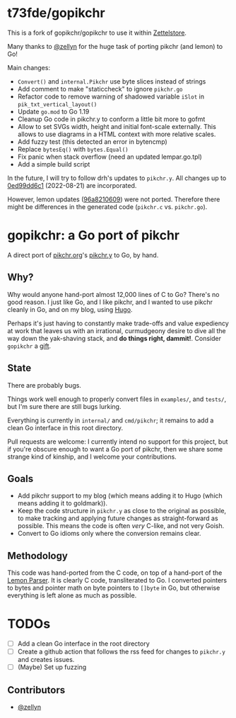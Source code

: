 # t73fde/gopikchr
This is a fork of gopikchr/gopikchr to use it within [Zettelstore](https://zettelstore.de).

Many thanks to [@zellyn](https://github.com/zellyn) for the huge task of
porting pikchr (and lemon) to Go!

Main changes:

* `Convert()` and `internal.Pikchr` use byte slices instead of strings
* Add comment to make "staticcheck" to ignore `pikchr.go`
* Refactor code to remove warning of shadowed variable `iSlot` in `pik_txt_vertical_layout()`
* Update `go.mod` to Go 1.19
* Cleanup Go code in pikchr.y to conform a little bit more to gofmt
* Allow to set SVGs width, height and initial font-scale externally.
  This allows to use diagrams in a HTML context with more relative scales.
* Add fuzzy test (this detected an error in bytencmp)
* Replace `bytesEq()` with `bytes.Equal()`
* Fix panic when stack overflow (need an updated lempar.go.tpl)
* Add a simple build script

In the future, I will try to follow drh's updates to `pikchr.y`.
All changes up to
[0ed99dd6c1](https://pikchr.org/home/timeline?bt=5db3aa1d29&p=0ed99dd6c1&y=ci)
(2022-08-21) are incorporated.

However, lemon updates
([96a8210609](https://pikchr.org/home/info/96a821060971fe14)) were not ported.
Therefore there might be differences in the generated code (`pikchr.c` vs.
`pikchr.go`).

# gopikchr: a Go port of pikchr

A direct port of [pikchr.org](https://pikchr.org)'s
[pikchr.y](https://pikchr.org/home/file?name=pikchr.y&amp;ci=tip) to
Go, by hand.

## Why?

Why would anyone hand-port almost 12,000 lines of C to Go? There's no
good reason. I just like Go, and I like pikchr, and I wanted to use
pikchr cleanly in Go, and on my blog, using
[Hugo](https://gohugo.io/).

Perhaps it's just having to constantly make trade-offs and value
expediency at work that leaves us with an irrational, curmudgeony
desire to dive all the way down the yak-shaving stack, and **do things
right, dammit!**. Consider `gopikchr` a
[gift](https://apenwarr.ca/log/20211229).

## State

There are probably bugs.

Things work well enough to properly convert files in `examples/`, and
`tests/`, but I'm sure there are still bugs lurking.

Everything is currently in `internal/` and `cmd/pikchr`; it remains to add
a clean Go interface in this root directory.

Pull requests are welcome: I currently intend no support for this
project, but if you're obscure enough to want a Go port of pikchr,
then we share some strange kind of kinship, and I welcome your
contributions.

## Goals

- Add pikchr support to my blog (which means adding it to Hugo (which
  means adding it to goldmark)).
- Keep the code structure in `pikchr.y` as close to the original as
  possible, to make tracking and applying future changes as
  straight-forward as possible. This means the code is often *very*
  C-like, and not very Goish.
- Convert to Go idioms only where the conversion remains clear.

## Methodology

This code was hand-ported from the C code, on top of a hand-port of
the [Lemon Parser](https://www.sqlite.org/lemon.html). It is clearly C
code, transliterated to Go. I converted pointers to bytes and pointer
math on byte pointers to `[]byte` in Go, but otherwise everything is
left alone as much as possible.

# TODOs

- [ ] Add a clean Go interface in the root directory
- [ ] Create a github action that follows the rss feed for changes to
      `pikchr.y` and creates issues.
- [ ] (Maybe) Set up fuzzing

## Contributors

- [@zellyn](https://github.com/zellyn)
